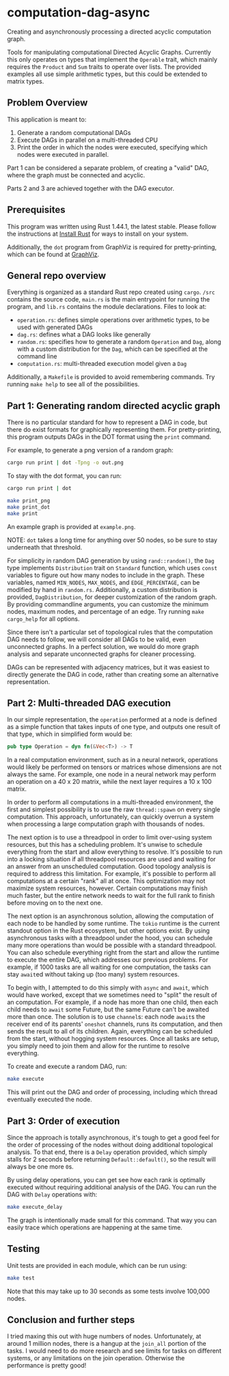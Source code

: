 # computation-dag-async

Creating and asynchronously processing a directed acyclic computation graph.

Tools for manipulating computational Directed Acyclic Graphs.  Currently this
only operates on types that implement the `Operable` trait, which mainly requires
the `Product` and `Sum` traits to operate over lists.  The provided examples
all use simple arithmetic types, but this could be extended to matrix types.

## Problem Overview

This application is meant to:

1. Generate a random computational DAGs
2. Execute DAGs in parallel on a multi-threaded CPU
3. Print the order in which the nodes were executed, specifying which nodes 
   were executed in parallel.

Part 1 can be considered a separate problem, of creating a "valid" DAG, where
the graph must be connected and acyclic.

Parts 2 and 3 are achieved together with the DAG executor.

## Prerequisites

This program was written using Rust 1.44.1, the latest stable.  Please follow 
the instructions at
[Install Rust](https://www.rust-lang.org/tools/install) for ways to install on
your system.

Additionally, the `dot` program from GraphViz is required for pretty-printing,
which can be found at [GraphViz](http://www.graphviz.org/download/).

## General repo overview

Everything is organized as a standard Rust repo created using `cargo`.  `/src`
contains the source code, `main.rs` is the main entrypoint for running the
program, and `lib.rs` contains the module declarations.  Files to look at:

* `operation.rs`: defines simple operations over arithmetic types, to be used
  with generated DAGs
* `dag.rs`: defines what a DAG looks like generally
* `random.rs`: specifies how to generate a random `Operation` and `Dag`, along
  with a custom distribution for the `Dag`, which can be specified at the
  command line
* `computation.rs`: multi-threaded execution model given a `Dag`

Additionally, a `Makefile` is provided to avoid remembering commands.  Try running
`make help` to see all of the possibilities.

## Part 1: Generating random directed acyclic graph

There is no particular standard for how to represent a DAG in code, but there 
do exist formats for graphically representing them.  For pretty-printing, this
program outputs DAGs in the DOT format using the `print` command.

For example, to generate a png version of a random graph:
```bash
cargo run print | dot -Tpng -o out.png
```

To stay with the dot format, you can run:
```bash
cargo run print | dot
```

```bash
make print_png
make print_dot
make print
```

An example graph is provided at `example.png`.

NOTE: `dot` takes a long time for anything over 50 nodes, so be sure to stay
underneath that threshold.

For simplicity in random DAG generation by using `rand::random()`, the `Dag` 
type implements `Distribution` trait on `Standard` function, which uses `const`
variables to figure out how many nodes to include in the graph.  These variables, named
`MIN_NODES`, `MAX_NODES`, and `EDGE_PERCENTAGE`, can be modified by hand in 
`random.rs`.  Additionally, a custom distribution is provided, `DagDistribution`,
for deeper customization of the random graph.  By providing 
commandline arguments, you can customize the minimum nodes, maximum nodes, and
percentage of an edge.  Try running `make cargo_help` for all options.

Since there isn't a particular set of topological rules that the computation 
DAG needs to follow, we will consider all DAGs to be valid, even unconnected
graphs.  In a perfect solution, we would do more graph analysis and
separate unconnected graphs for cleaner processing.

DAGs can be represented with adjacency matrices, but it was easiest to directly
generate the DAG in code, rather than creating some an alternative representation.

## Part 2: Multi-threaded DAG execution

In our simple representation, the `operation` performed at a node is defined
as a simple function that takes inputs of one type, and outputs one result of
that type, which in simplified form would be:

```rust
pub type Operation = dyn fn(&Vec<T>) -> T
```

In a real computation environment, such as in a neural network, operations 
would likely be performed on tensors or matrices whose dimensions are not always
the same.  For example, one node in a neural network may perform an operation on
a 40 x 20 matrix, while the next layer requires a 10 x 100 matrix.

In order to perform all computations in a multi-threaded environment, the first
and simplest possibility is to use the raw `thread::spawn` on every single
computation.  This approach, unfortunately, can quickly overrun a system when
processing a large computation graph with thousands of nodes.

The next option
is to use a threadpool in order to limit over-using system resources, but this
has a scheduling problem.  It's unwise to schedule everything
from the start and allow everything to resolve.  It's possible to run into a 
locking situation if all threadpool resources are used and waiting for an 
answer from an unscheduled computation.  Good topology analysis is required to
address this limitation. For example, it's possible to perform all computations
at a certain "rank" all at once.  This optimization may not maximize system 
resources, however.  Certain computations may finish much faster, but the entire
network needs to wait for the full rank to finish before moving on to the next one.

The next option is an asynchronous solution, allowing the computation of each
node to be handled by some runtime. The `tokio` runtime is the current standout
option in the Rust ecosystem, but other options exist.  By
using asynchronous tasks with a threadpool under the hood, you can schedule
many more operations than would be possible with a standard threadpool.  You can
also schedule everything right from the start and allow the runtime to execute
the entire DAG, which addresses our previous problems.  For example, if 1000
tasks are all waiting for one computation, the tasks can stay `await`ed without
taking up (too many) system resources.

To begin with, I attempted to do this simply with `async` and `await`, which
would have worked, except that we sometimes need to "split" the result of an
computation.  For example, if a node has more than one child, then
each child needs to `await` some Future, but the same Future can't be awaited
more than once.  The solution is to use `channel`s: each node `await`s the 
receiver end of its parents' `oneshot` channels, runs its computation, and then
sends the result to all of its children.  Again, everything can
be scheduled from the start, without hogging system resources.  Once all tasks
are setup, you simply need to join them and allow for the runtime to resolve
everything.

To create and execute a random DAG, run:
```bash
make execute
```

This will print out the DAG and order of processing, including which thread
eventually executed the node.

## Part 3: Order of execution

Since the approach is totally asynchronous, it's tough to get a good feel for
the order of processing of the nodes without doing additional topological
analysis.  To that end, there is a `Delay` operation provided, which simply
stalls for 2 seconds before returning `Default::default()`, so the result will
always be one more `0`s.

By using delay operations, you can get see how each rank is optimally executed
without requiring additional analysis of the DAG.  You can run the DAG with 
`Delay` operations with:

```bash
make execute_delay
```

The graph is intentionally made small for this command.  That way you can easily
trace which operations are happening at the same time.

## Testing

Unit tests are provided in each module, which can be run using:

```bash
make test
```

Note that this may take up to 30 seconds as some tests involve 100,000 nodes.

## Conclusion and further steps

I tried maxing this out with huge numbers of nodes.  Unfortunately, at around
1 million nodes, there is a hangup at the `join_all` portion of the tasks.  I
would need to do more research and see limits for tasks on different systems,
or any limitations on the join operation.  Otherwise the performance is pretty
good!
